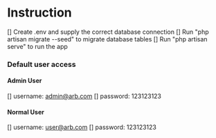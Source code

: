 # Instruction

[] Create .env and supply the correct database connection
[] Run "php artisan migrate --seed" to migrate database tables
[] Run "php artisan serve" to run the app


### Default user access

#### Admin User
[] username: admin@arb.com 
[] password: 123123123

#### Normal User
[] username: user@arb.com 
[] password: 123123123 